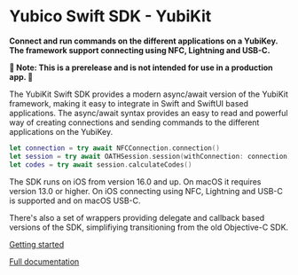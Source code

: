 #  Yubico Swift SDK - YubiKit

**Connect and run commands on the different applications on a YubiKey. The framework support connecting using NFC, Lightning and USB-C.**

**🚨 Note: This is a prerelease and is not intended for use in a production app. 🚨**

The YubiKit Swift SDK provides a modern async/await version of the YubiKit framework, making it easy to integrate
in Swift and SwiftUI based applications. The async/await syntax provides an easy to read and powerful way of
creating connections and sending commands to the different applications on the YubiKey.

```swift
let connection = try await NFCConnection.connection()
let session = try await OATHSession.session(withConnection: connection)
let codes = try await session.calculateCodes()
```

The SDK runs on iOS from version 16.0 and up. On macOS it requires version 13.0 or higher. On iOS connecting 
using NFC, Lightning and USB-C is supported and on macOS USB-C.

There's also a set of wrappers providing delegate and callback based versions of the SDK, simplifiying
transitioning from the old Objective-C SDK.

[Getting started](https://yubico.github.io/yubikit-swift/documentation/yubikit/gettingstarted)

[Full documentation](https://yubico.github.io/yubikit-swift/documentation/yubikit/)
